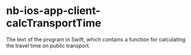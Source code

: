 # nb-ios-app-client-calcTransportTime
The text of the program in Swift, which contains a function for calculating the travel time on public transport.
